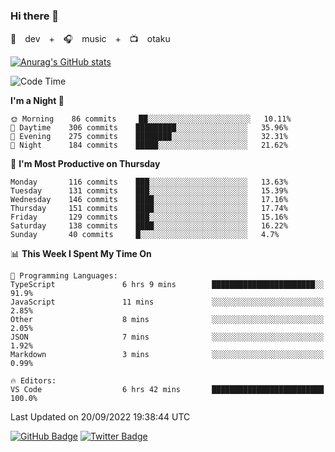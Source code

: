 ### Hi there 👋

🚀　dev　+　🎧　music　+　📺　otaku


[![Anurag's GitHub stats](https://github-readme-stats.vercel.app/api?username=koheitasaka&count_private=true&show_icons=true&theme=monokai)](https://github.com/koheitasaka/github-readme-stats)

<!--START_SECTION:waka-->
![Code Time](http://img.shields.io/badge/Code%20Time-1%2C086%20hrs%2055%20mins-blue)

**I'm a Night 🦉** 

```text
🌞 Morning    86 commits     ██░░░░░░░░░░░░░░░░░░░░░░░   10.11% 
🌆 Daytime    306 commits    █████████░░░░░░░░░░░░░░░░   35.96% 
🌃 Evening    275 commits    ████████░░░░░░░░░░░░░░░░░   32.31% 
🌙 Night      184 commits    █████░░░░░░░░░░░░░░░░░░░░   21.62%

```
📅 **I'm Most Productive on Thursday** 

```text
Monday       116 commits    ███░░░░░░░░░░░░░░░░░░░░░░   13.63% 
Tuesday      131 commits    ███░░░░░░░░░░░░░░░░░░░░░░   15.39% 
Wednesday    146 commits    ████░░░░░░░░░░░░░░░░░░░░░   17.16% 
Thursday     151 commits    ████░░░░░░░░░░░░░░░░░░░░░   17.74% 
Friday       129 commits    ███░░░░░░░░░░░░░░░░░░░░░░   15.16% 
Saturday     138 commits    ████░░░░░░░░░░░░░░░░░░░░░   16.22% 
Sunday       40 commits     █░░░░░░░░░░░░░░░░░░░░░░░░   4.7%

```


📊 **This Week I Spent My Time On** 

```text
💬 Programming Languages: 
TypeScript               6 hrs 9 mins        ███████████████████████░░   91.9% 
JavaScript               11 mins             ░░░░░░░░░░░░░░░░░░░░░░░░░   2.85% 
Other                    8 mins              ░░░░░░░░░░░░░░░░░░░░░░░░░   2.05% 
JSON                     7 mins              ░░░░░░░░░░░░░░░░░░░░░░░░░   1.92% 
Markdown                 3 mins              ░░░░░░░░░░░░░░░░░░░░░░░░░   0.99%

🔥 Editors: 
VS Code                  6 hrs 42 mins       █████████████████████████   100.0%

```


 Last Updated on 20/09/2022 19:38:44 UTC
<!--END_SECTION:waka-->

[![GitHub Badge](https://img.shields.io/badge/GitHub-100000?style=for-the-badge&logo=github&logoColor=white)](https://github.com/koheitasaka)
[![Twitter Badge](https://img.shields.io/badge/Twitter-1DA1F2?style=for-the-badge&logo=twitter&logoColor=white)](https://twitter.com/sleep_asleep_)
